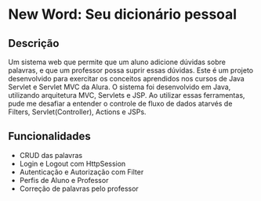 # New Word: Seu dicionário pessoal

## Descrição
Um sistema web que permite que um aluno adicione dúvidas sobre palavras, e que um professor possa suprir essas dúvidas.
Este é um projeto desenvolvido para exercitar os conceitos aprendidos nos cursos de Java Servlet e Servlet MVC da Alura.
O sistema foi desenvolvido em Java, utilizando arquitetura MVC, Servlets e JSP. 
Ao utilizar essas ferramentas, pude me desafiar a entender o controle de fluxo de dados atarvés de Filters, Servlet(Controller), Actions e JSPs.

## Funcionalidades
- CRUD das palavras
- Login e Logout com HttpSession
- Autenticação e Autorização com Filter
- Perfis de Aluno e Professor
- Correção de palavras pelo professor
